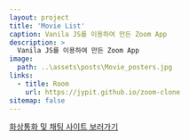 ```yaml
---
layout: project
title: 'Movie List'
caption: Vanila JS를 이용하여 만든 Zoom App
description: >
  Vanila JS를 이용하여 만든 Zoom App
image: 
  path: ..\assets\posts\Movie_posters.jpg
links:
  - title: Room
    url: https://jypit.github.io/zoom-clone
sitemap: false
---
```


<a href="https://jypit.github.io/zoom-clone" target="_blank"> 화상통화 및 채팅 사이트 보러가기
